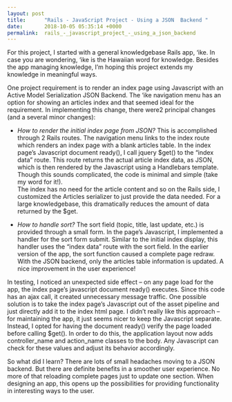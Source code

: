 ```yaml
---
layout: post
title:      "Rails - JavaScript Project - Using a JSON  Backend "
date:       2018-10-05 05:35:14 +0000
permalink:  rails_-_javascript_project_-_using_a_json_backend
---
```



For this project, I started with a general knowledgebase Rails app, ‘ike.   In case you are wondering, ‘ike is the Hawaiian word for knowledge.  Besides the app managing knowledge, I’m hoping this project extends my knowledge in meaningful ways.

One project requirement is to render an index page using Javascript with an Active Model Serialization JSON Backend.  The ‘ike navigation menu has an option for showing an articles index and that seemed ideal for the requirement.   In implementing this change, there were2 principal changes (and a several  minor changes):

* *How to render the initial index page from JSON?*
This is accomplished through 2 Rails routes.  The navigation menu links to the index route which renders an index page with a blank articles table.  In the index page’s Javascript document ready(), I call jquery $get() to the “index data” route.  This route returns the actual article index data, as JSON, which is then rendered by the Javascript using a Handlebars template.   Though this sounds complicated, the code is minimal and simple (take my word for it!).  
The index has no need for the article content and so on the Rails side, I customized the Articles serializer to just provide the data needed.  For a large knowledgebase, this dramatically reduces the amount of data returned by the $get.  

* *How to handle sort?*
The sort field (topic, title, last update, etc.) is provided through a small form.   In the page’s Javascript, I implemented a handler for the sort form submit.  Similar to the initial index display, this handler uses the “index data” route with the sort field.  In the earlier version of the app, the sort function caused a complete page redraw.  With the JSON backend, only the articles table information is updated.  A nice improvement in the user experience!

In testing, I noticed an unexpected side effect – on any page load for the app, the index page’s javascript document ready() executes.  Since this code has an ajax call, it created unnecessary message traffic.   One possible solution is to take the index page’s Javascript out of the asset pipeline and just directly add it to the index html page.   I didn’t really like this approach – for maintaining the app, it just seems nicer to keep the Javascript separate.   Instead, I opted for having the document ready() verify the page loaded before calling $get().   In order to do this, the application layout now adds controller_name and action_name classes to the body.  Any Javascript can check for these values and adjust its behavior accordingly.

So what did I learn?   There are lots of small headaches moving to a JSON backend.  But there are definite benefits in a smoother user experience.   No more of that reloading complete pages just to update one section.  When designing an app, this opens up the possibilities for providing functionality in interesting ways to the user. 


